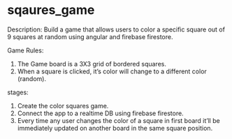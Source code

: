 # sqaures_game

Description: Build a game that allows users to color a specific square out of 9 squares at random using angular and firebase firestore. 

Game Rules:
1) The Game board is a 3X3 grid of bordered squares.
2) When a square is clicked, it’s color will change to a different color (random).

stages:
1) Create the color squares game.
2) Connect the app to a realtime DB using firebase firestore.
3) Every time any user changes the color of a square in first board it’ll be immediately updated on another board in the same square position.

